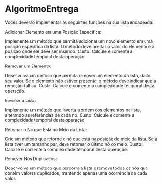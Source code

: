# AlgoritmoEntrega


Vocês deverão implementar as seguintes funções na sua lista encadeada:

Adicionar Elemento em uma Posição Específica:

Implemente um método que permita adicionar um novo elemento em uma posição específica da lista. O método deve aceitar o valor do elemento e a posição onde ele deve ser inserido.
Custo: Calcule e comente a complexidade temporal desta operação.

Remover um Elemento:

Desenvolva um método que permita remover um elemento da lista, dado seu valor. Se o elemento não estiver presente, o método deve indicar que a remoção falhou.
Custo: Calcule e comente a complexidade temporal desta operação.

Inverter a Lista:

Implemente um método que inverta a ordem dos elementos na lista, alterando as referências de cada nó.
Custo: Calcule e comente a complexidade temporal desta operação.

Retornar o Nó que Está no Meio da Lista:

Crie um método que retorne o nó que está na posição do meio da lista. Se a lista tiver um tamanho par, deve retornar o último nó do meio.
Custo: Calcule e comente a complexidade temporal desta operação.

Remover Nós Duplicados:

Desenvolva um método que percorra a lista e remova todos os nós que contêm valores duplicados, mantendo apenas uma ocorrência de cada valor.
